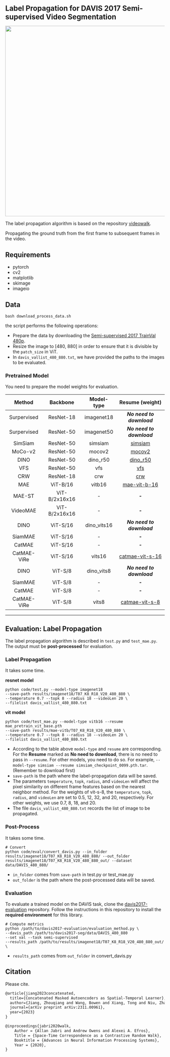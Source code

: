 <h1 style='font-size: 1.6em'>Label Propagation for DAVIS 2017 Semi-supervised Video Segmentation</h1>

<!-- ![](https://github.com/ajabri/videowalk/raw/master/figs/teaser_animation.gif) -->
<p align="center">
<img src="figs/label_propagation.gif" width="600">
</p>

The label propagation algorithm is based on the repository [videowalk](https://github.com/ajabri/videowalk).

Propagating the ground truth from the first frame to subsequent frames in the video.

##  Requirements
- pytorch
- cv2
- matplotlib
- skimage
- imageio


## Data
```
bash download_process_data.sh
```
the script performs the following operations:
- Prepare the data by downloading the [Semi-supervised 2017 TrainVal 480p](https://davischallenge.org/davis2017/code.html).
- Resize the image to [480, 880] in order to ensure that it is divisible by the `patch_size` in ViT.
- In `davis_vallist_480_880.txt`, we have provided the paths to the images to be evaluated.



### Pretrained Model
You need to prepare the model weights for evaluation.

|  Method  |  Backbone  | Model-type | Resume (weight) | 
| :------: | :--------: | :---: | :---: |
| Surpervised |  ResNet-18  |  imagenet18  |  ***No need to download***  |
| Surpervised |  ResNet-50  |  imagenet50  |  ***No need to download***  |
| SimSiam   |  ResNet-50    |  simsiam     |  [simsiam](https://dl.fbaipublicfiles.com/simsiam/models/100ep-256bs/pretrain/checkpoint_0099.pth.tar)  |
| MoCo-v2 |  ResNet-50      |  mocov2      |  [mocov2](https://dl.fbaipublicfiles.com/moco/moco_checkpoints/moco_v2_800ep/moco_v2_800ep_pretrain.pth.tar)  |
| DINO |  ResNet-50         |  dino_r50    |  [dino_r50](https://dl.fbaipublicfiles.com/dino/dino_resnet50_pretrain/dino_resnet50_pretrain.pth)  |
| VFS |  ResNet-50          |  vfs         |  [vfs](https://github.com/xvjiarui/VFS/releases/download/v0.1-rc1/r50_nc_sgd_cos_100e_r5_1xNx2_k400-d7ce3ad0.pth)  |
| CRW |  ResNet-18          |  crw         |  [crw](https://github.com/ajabri/videowalk/blob/master/pretrained.pth)  |
| MAE |  ViT-B/16           |  vitb16      |  [mae-vit-b-16](https://dl.fbaipublicfiles.com/mae/pretrain/mae_pretrain_vit_base.pth)  |
| MAE-ST |  ViT-B/2x16x16   | -            |  ***-***  |
| VideoMAE |  ViT-B/2x16x16 | -            |  ***-***  |
| DINO |  ViT-S/16          |  dino_vits16 |  ***No need to download***  |
| SiamMAE |  ViT-S/16       |  -      |  ***-***  |
| CatMAE  |  ViT-S/16       |  -      |  ***-***  |
| CatMAE-ViRe  |  ViT-S/16  |  vits16      |  [catmae-vit-s-16](https://drive.google.com/file/d/1xWrpSxZy6d3r_XnsZmXvqM1XUReJ7v97/view?usp=drive_link)  |
| DINO |  ViT-S/8           |  dino_vits8  |  ***No need to download***  |
| SiamMAE |  ViT-S/8        |  -       |  ***-***  |
| CatMAE  |  ViT-S/8        |  -       |  ***-***  |
| CatMAE-ViRe  |  ViT-S/8   |  vits8       |  [catmae-vit-s-8](https://drive.google.com/file/d/1ksYZJPa2pZ-NYWjYKLh05-bt_A40Rhm7/view?usp=drive_link)  |



---

## Evaluation: Label Propagation
The label propagation algorithm is described in `test.py` and `test_mae.py`.  The output must be **post-processed** for evaluation.



### Label Propagation
It takes some time.

**resnet model**
```
python code/test.py --model-type imagenet18
--save-path results/imagenet18/T07_K8_R18_V20_480_880 \
--temperature 0.7 --topk 8 --radius 18 --videoLen 20 \
--filelist davis_vallist_480_880.txt
```

**vit model**
```
python code/test_mae.py --model-type vitb16 --resume mae_pretrain_vit_base.pth
--save-path results/mae-vitb/T07_K8_R18_V20_480_880 \
--temperature 0.7 --topk 8 --radius 18 --videoLen 20 \
--filelist davis_vallist_480_880.txt
```

- According to the table above `model-type` and `resume` are corresponding. For the **Resume** marked as **No need to download**, there is no need to pass in `--resume`. For other models, you need to do so. For example, `--model-type simsiam --resume simsiam_checkpoint_0099.pth.tar`. (Remember to download first)
- `save-path` is the path where the label-propagation data will be saved.
- The parameters `temperature`, `topk`, `radius`, and `videoLen` will affect the pixel similarity on different frame features based on the nearest neighbor method. For the weights of vit-s-8, the `temperature`, `topk`, `radius`, and `videoLen` are set to 0.5, 12, 32, and 20, respectively. For other weights, we use 0.7, 8, 18, and 20.
- The file `davis_vallist_480_880.txt` records the list of image to be propagated.

### Post-Process
It takes some time.

```
# Convert
python code/eval/convert_davis.py --in_folder results/imagenet18/T07_K8_R18_V20_480_880/ --out_folder results/imagenet18/T07_K8_R18_V20_480_880_out/ --dataset data/DAVIS_480_880/
```

- `in_folder` comes from `save-path` in test.py or test_mae.py
- `out_folder` is the path where the post-processed data will be saved.

### Evaluation
To evaluate a trained model on the DAVIS task, clone the [davis2017-evaluation](https://github.com/davisvideochallenge/davis2017-evaluation) repository. Follow the instructions in this repository to install the **required environment** for this library.
```
# Compute metrics
python /path/to/davis2017-evaluation/evaluation_method.py \
--davis_path /path/to/davis2017-seg/data/DAVIS_480_880
--set val --task semi-supervised  
--results_path /path/to/results/imagenet18/T07_K8_R18_V20_480_880_out/  \
```

- `results_path` comes from `out_folder` in convert_davis.py

## Citation

Please cite.

```latex
@article{jiang2023concatenated,
  title={Concatenated Masked Autoencoders as Spatial-Temporal Learner},
  author={Jiang, Zhouqiang and Wang, Bowen and Xiang, Tong and Niu, Zhaofeng and Tang, Hong and Li, Guangshun and Li, Liangzhi},
  journal={arXiv preprint arXiv:2311.00961},
  year={2023}
}
```

```latex
@inproceedings{jabri2020walk,
    Author = {Allan Jabri and Andrew Owens and Alexei A. Efros},
    Title = {Space-Time Correspondence as a Contrastive Random Walk},
    Booktitle = {Advances in Neural Information Processing Systems},
    Year = {2020},
}
```
